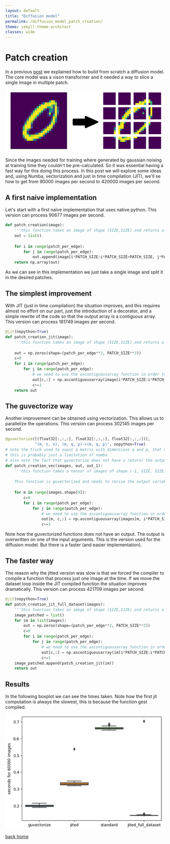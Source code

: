 ```yaml
---
layout: default
title: "Diffusion model"
permalink: /diffusion_model_patch_creation/
theme: jekyll-theme-architect
classes: wide
---
```


# Patch creation
In a previous [post](https://piantedosi.github.io/diffusion_model/) we explained how to build from scratch a diffusion model. The core model was a vison transformer and it needed a way to slice a single image in multiple patch. 

![image info](./patching.png)

Since the images needed for training where generated by gaussian noising at training time they couldn't be pre-calculated. So it was essential having a fast way for this doing this process. In this post we will explore some ideas and, using Numba, vectorization and just in time compilation (JIT), we'll se how to get from 90000 images per second to 420000 images per second. 

## A first naive implementation

Let's start with a first naïve implementation that uses native python. This version can process 90677 images per second.
``` python
def patch_creation(image):
    '''this function takes an image of shape (SIZE,SIZE) and returns a tensor of the form: ((PATCH_SIZE/SIZE)^2, PATCH_SIZE^2)'''
    out = list()

    for i in range(patch_per_edge):
        for j in range(patch_per_edge):
            out.append(image[i*PATCH_SIZE:i*PATCH_SIZE+PATCH_SIZE, j*PATCH_SIZE:j*PATCH_SIZE+PATCH_SIZE])
    return np.array(out)
```

As we can see in this implementation we just take a single image and split it in the desired patches. 

## The simplest improvement

With JIT (just in time compilation) the situation improves, and this requires almost no effort on our part, just the introduction of a decorator, and a simple rewrite of the code so that the output array is a contiguous array. This version can process 181749 images per second.

``` python
@jit(nopython=True)
def patch_creation_jit(image):
    '''this function takes an image of shape (SIZE,SIZE) and returns a tensor of the form: ((PATCH_SIZE/SIZE)^2, PATCH_SIZE^2)'''
    
    out = np.zeros(shape=(patch_per_edge**2, PATCH_SIZE**2))
    c=0
    for i in range(patch_per_edge):
        for j in range(patch_per_edge):
            # we need to use the ascontiguousarray function in order to be able to reshape the array in numba
            out[c,:] = np.ascontiguousarray(image[i*PATCH_SIZE:i*PATCH_SIZE+PATCH_SIZE, j*PATCH_SIZE:j*PATCH_SIZE+PATCH_SIZE]).reshape(PATCH_SIZE**2)
            c+=1
    return out
```
## The guvectorize way
Another improvement can be obtained using vectorization. This allows us to parallelize the operations. This version can process 302145 images per second.

``` python
@guvectorize([(float32[:,:,:], float32[:,:,:], float32[:,:,:])],
             "(m, n, n), (m, q, p)->(m, q, p)", nopython=True)       
# note the trick used to ouput a matrix with dimensions q and p, that never appear in the input!
# this is probably just a limitation of numba
# also note the fact that guvectorize does not have a return! the output arguments has to be the last input! 
def patch_creation_vec(images, out, out_1):
    '''this function takes a tensor of images of shape (-1, SIZE, SIZE) and returns a tensor of the form: (-1, (PATCH_SIZE/SIZE)^2, PATCH_SIZE^2 where the 9 is the number of patch and the 36 are the patch features.

    This function is guvectorized and needs to recive the output variable as input (2 times, this is needed to output a custom different shape)'''

    for m in range(images.shape[0]):
        c=0
        for i in range(patch_per_edge):
            for j in range(patch_per_edge):
                # we need to use the ascontiguousarray function in order to be able to reshape the array in numba
                out[m, c,:] = np.ascontiguousarray(images[m, i*PATCH_SIZE:i*PATCH_SIZE+PATCH_SIZE, j*PATCH_SIZE:j*PATCH_SIZE+PATCH_SIZE]).reshape(PATCH_SIZE**2)#+1/(c+1)
                c+=1 
```
Note how the guvectorized functions does not have an output. The output is overwritten on one of the input arguments. This is the version used for the diffusion model. But there is a faster (and easier implementation).

## The faster way
The reason why the jitted version was slow is that we forced the compiler to compile a function that process just one image at the time. If we move the dataset loop inside the JIT compiled function the situation improves dramatically. This version can process 421709 images per second.

``` python
@jit(nopython=True)
def patch_creation_jit_full_dataset(images):
    '''this function takes an image of shape (SIZE,SIZE) and returns a tensor of the form: ((PATCH_SIZE/SIZE)^2, PATCH_SIZE^2)'''
    image_patched = list()
    for im in list(images):
        out = np.zeros(shape=(patch_per_edge**2, PATCH_SIZE**2))
        c=0
        for i in range(patch_per_edge):
            for j in range(patch_per_edge):
                # we need to use the ascontiguousarray function in order to be able to reshape the array in numba
                out[c,:] = np.ascontiguousarray(im[i*PATCH_SIZE:i*PATCH_SIZE+PATCH_SIZE, j*PATCH_SIZE:j*PATCH_SIZE+PATCH_SIZE]).reshape(PATCH_SIZE**2)
                c+=1
    image_patched.append(patch_creation_jit(im))
    return out
```

## Results

In the following boxplot we can see the times taken. Note how the first jit computation is always the slowest, this is because the function gest compiled.

![image info](./results.png)

[back home](https://piantedosi.github.io/)
